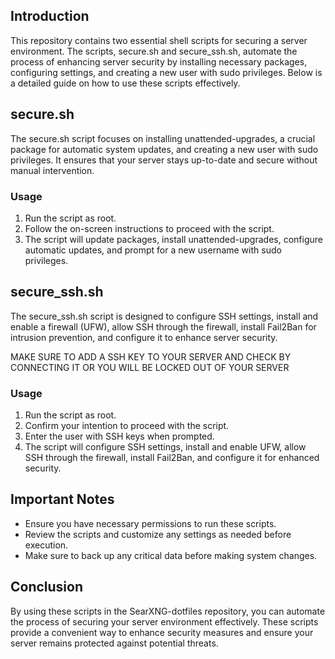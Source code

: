 ## Introduction

This repository contains two essential shell scripts for securing a server environment. The scripts, secure.sh and secure_ssh.sh, automate the process of enhancing server security by installing necessary packages, configuring settings, and creating a new user with sudo privileges. Below is a detailed guide on how to use these scripts effectively.

## secure.sh

The secure.sh script focuses on installing unattended-upgrades, a crucial package for automatic system updates, and creating a new user with sudo privileges. It ensures that your server stays up-to-date and secure without manual intervention.

### Usage

1. Run the script as root.
2. Follow the on-screen instructions to proceed with the script.
3. The script will update packages, install unattended-upgrades, configure automatic updates, and prompt for a new username with sudo privileges.

## secure_ssh.sh

The secure_ssh.sh script is designed to configure SSH settings, install and enable a firewall (UFW), allow SSH through the firewall, install Fail2Ban for intrusion prevention, and configure it to enhance server security.

MAKE SURE TO ADD A SSH KEY TO YOUR SERVER AND CHECK BY CONNECTING IT OR YOU WILL BE LOCKED OUT OF YOUR SERVER

### Usage

1. Run the script as root.
2. Confirm your intention to proceed with the script.
3. Enter the user with SSH keys when prompted.
4. The script will configure SSH settings, install and enable UFW, allow SSH through the firewall, install Fail2Ban, and configure it for enhanced security.

## Important Notes

- Ensure you have necessary permissions to run these scripts.
- Review the scripts and customize any settings as needed before execution.
- Make sure to back up any critical data before making system changes.

## Conclusion

By using these scripts in the SearXNG-dotfiles repository, you can automate the process of securing your server environment effectively. These scripts provide a convenient way to enhance security measures and ensure your server remains protected against potential threats.
